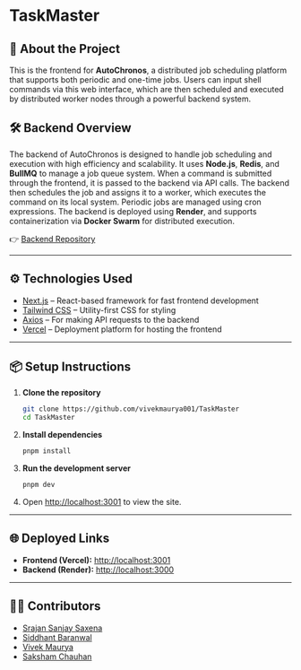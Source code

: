 # TaskMaster

## 🚀 About the Project

This is the frontend for **AutoChronos**, a distributed job scheduling platform that supports both periodic and one-time jobs. Users can input shell commands via this web interface, which are then scheduled and executed by distributed worker nodes through a powerful backend system.

## 🛠️ Backend Overview

The backend of AutoChronos is designed to handle job scheduling and execution with high efficiency and scalability. It uses **Node.js**, **Redis**, and **BullMQ** to manage a job queue system. When a command is submitted through the frontend, it is passed to the backend via API calls. The backend then schedules the job and assigns it to a worker, which executes the command on its local system. Periodic jobs are managed using cron expressions. The backend is deployed using **Render**, and supports containerization via **Docker Swarm** for distributed execution.

👉 [Backend Repository](https://github.com/Srajan-Sanjay-Saxena/AutoChronos)

---

## ⚙️ Technologies Used

- [Next.js](https://nextjs.org/) – React-based framework for fast frontend development
- [Tailwind CSS](https://tailwindcss.com/) – Utility-first CSS for styling
- [Axios](https://axios-http.com/) – For making API requests to the backend
- [Vercel](https://vercel.com/) – Deployment platform for hosting the frontend

---

## 📦 Setup Instructions

1. **Clone the repository**
    ```bash
    git clone https://github.com/vivekmaurya001/TaskMaster
    cd TaskMaster
    ```

2. **Install dependencies**
    ```bash
    pnpm install
    ```

3. **Run the development server**
    ```bash
    pnpm dev
    ```

5. Open [http://localhost:3001](http://localhost:3000) to view the site.

---

## 🌐 Deployed Links

- **Frontend (Vercel):** [http://localhost:3001](http://localhost:3000)
- **Backend (Render):** [http://localhost:3000](http://localhost:3001)

---

## 👨‍💻 Contributors

- [Srajan Sanjay Saxena](https://github.com/Srajan-Sanjay-Saxena)
- [Siddhant Baranwal](https://github.com/Siddhant-Baranwal)
- [Vivek Maurya](https://github.com/vivekmaurya001)
- [Saksham Chauhan](https://github.com/kaneki003)
